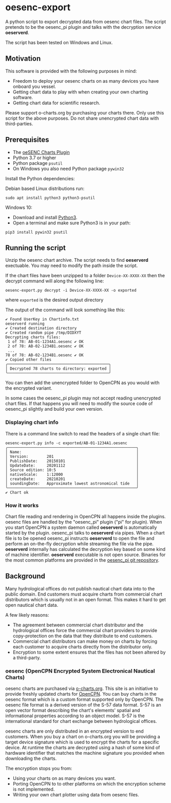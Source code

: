 # oesenc-export

A python script to export decrypted data from oesenc chart files. The script pretends to be the oesenc_pi plugin and talks with the decryption service **oeserverd**.

The script has been tested on Windows and Linux.

## Motivation

This software is provided with the following purposes in mind:

* Freedom to deploy your oesenc charts on as many devices you have onboard you vessel.
* Getting chart data to play with when creating your own charting software.
* Getting chart data for scientific research.

Please support o-charts.org by purchasing your charts there. Only use this script for the above purposes. Do not share unencrypted chart data with third-parties.

## Prerequisites

* The [oeSENC Charts Plugin](https://opencpn.org/OpenCPN/plugins/oesenc.html)
* Python 3.7 or higher
* Python package `psutil`
* On Windows you also need Python package `pywin32`

Install the Python dependencies:

Debian based Linux distributions run:

```
sudo apt install python3 python3-psutil
```

Windows 10:

* Download and install [Python3](https://www.python.org/downloads/).
* Open a terminal and make sure Python3 is in your path:

```
pip3 install pywin32 psutil
```

## Running the script

Unzip the oesenc chart archive. The script needs to find **oeserverd** exectuable. You may need to modify the path inside the script.

If the chart files have been unzipped to a folder `Device-XX-XXXX-XX` then the decrypt command will along the following line:

```
oesenc-export.py decrypt -i Device-XX-XXXX-XX -o exported
```
where `exported` is the desired output directory

The output of the command will look something like this:

```
✔ Found UserKey in Chartinfo.txt
oeserverd running
✔ Created destination directory
✔ Created random pipe /tmp/DIDXYT
Decrypting charts files:
 1 of 78: AB-01-1234A1.oesenc ✔ OK
 2 of 78: AB-02-1234B1.oesenc ✔ OK
 ...
78 of 78: AB-02-1234B1.oesenc ✔ OK
✔ Copied other files
╭────────────────────────────────────────────╮
│ Decrypted 78 charts to directory: exported │
╰────────────────────────────────────────────╯
```

You can then add the unencrypted folder to OpenCPN as you would with the encrypted variant.

In some cases the oesenc_pi plugin may not accept reading unencrypted chart files. If that happens you will need to modify the source code of oesenc_pi slightly and build your own version.

### Displaying chart info

There is a command line switch to read the headers of a single chart file:

```
oesenc-export.py info -c exported/AB-01-1234A1.oesenc
╭────────────────────────────────────────────────────────╮
│ Name:                                                  │
│ Version:        201                                    │
│ PublishDate:    20150101                               │
│ UpdateDate:     20201112                               │
│ Source edition: 10:5                                   │
│ nativeScale:    1:12000                                │
│ createDate:     20210201                               │
│ soundingDate:   Approximate lowest astronomical tide   │
╰────────────────────────────────────────────────────────╯
✔ Chart ok
```

### How it works

Chart file reading and rendering in OpenCPN all happens inside the plugins. oesenc files are handled by the "oesenc_pi" plugin ("pi" for plugin). When you start OpenCPN a system daemon called **oeserverd** is automatically started by the plugin. oesenc_pi talks to **oeserverd** via pipes. When a chart file is to be opened oesenc_pi instructs **oeserverd** to open the file and perform an on-the-fly decryption while streaming the file via the pipe. **oeserverd** internally has calculated the decryption key based on some kind of machine identifier. **oeserverd** executable is not open source. Binaries for the most common platforms are provided in the [oesenc_pi git repository](https://github.com/bdbcat/oesenc_pi).

## Background

Many hydrological offices do not publish nautical chart data into to the public domain. End customers must acquire charts from commercial chart distributors which is usually not in an open format. This makes it hard to get open nautical chart data.

A few likely reasons:

* The agreement between commercial chart distributor and the hydrological offices force the commercial chart providers to provide copy-protection on the data that they distribute to end customers.
* Commercial chart distributors can make money on charts by forcing each customer to acquire charts directly from the distributor only.
* Encryption to some extent ensures that the files has not been altered by a third-party.

### oesenc (OpenCPN Encrypted System Electronical Nautical Charts)

oesenc charts are purchased via [o-charts.org](https://o-charts.org/). This site is an initiative to provide freshly updated charts for [OpenCPN](https://opencpn.org/). You can buy charts in the oesenc format which is a custom format supported only by OpenCPN. The oesenc file format is a derived version of the S-57 data format. S-57 is an open vector format describing the chart's elements' spatial and informational properties according to an object model. S-57 is the international standard for chart exchange between hydrological offices.

oesenc charts are only distributed in an encrypted version to end customers. When you buy a chart on o-charts.org you will be providing a target device signature which is used to encrypt the charts for a specific device. At runtime the charts are decrypted using a hash of some kind of hardware identifier that matches the machine signature you provided when downloading the charts.

The encryption stops you from:

- Using your charts on as many devices you want.
- Porting OpenCPN to to other platforms on which the encryption scheme is not implemented.
- Writing your own chart plotter using data from oesenc files.
